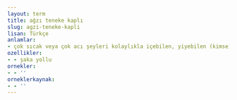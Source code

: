 ```yaml
---
layout: term
title: ağzı teneke kaplı
slug: agzi-teneke-kapli
lisan: Türkçe
anlamlar:
- çok sıcak veya çok acı şeyleri kolaylıkla içebilen, yiyebilen (kimse)
ozellikler:
- - şaka yollu
ornekler:
- - ''
orneklerkaynak:
- - ''
---
```

